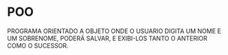 # POO

PROGRAMA ORIENTADO A OBJETO ONDE O USUARIO DIGITA UM NOME E UM SOBRENOME, PODERÁ SALVAR, E EXIBI-LOS TANTO O ANTERIOR COMO O SUCESSOR.
